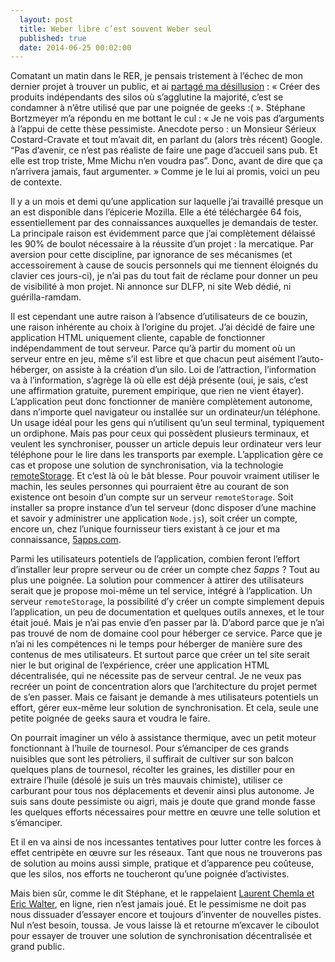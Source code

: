 ```yaml
---
  layout: post
  title: Weber libre c’est souvent Weber seul
  published: true
  date: 2014-06-25 00:02:00
---
```


Comatant un matin dans le RER, je pensais tristement à l’échec de mon dernier projet à trouver un public, et ai [partagé ma désillusion](https://twitter.com/clochix/status/479885285879070721) : « Créer des produits indépendants des silos où s’agglutine la majorité, c’est se condamner à n’être utilisé que par une poignée de geeks :( ». Stéphane Bortzmeyer m’a répondu en me bottant le cul : « Je ne vois pas d’arguments à l’appui de cette thèse pessimiste. Anecdote perso : un Monsieur Sérieux Costard-Cravate et tout m’avait dit, en parlant du (alors très récent) Google. “Pas d’avenir, ce n’est pas réaliste de faire une page d’accueil sans pub. Et elle est trop triste, Mme Michu n’en voudra pas”. Donc, avant de dire que ça n’arrivera jamais, faut argumenter. » Comme je le lui ai promis, voici un peu de contexte.

Il y a un mois et demi qu’une application sur laquelle j’ai travaillé presque un an est disponible dans l’épicerie Mozilla. Elle a été téléchargée 64 fois, essentiellement par des connaissances auxquelles je demandais de tester. La principale raison est évidemment parce que j’ai complètement délaissé les 90% de boulot nécessaire à la réussite d’un projet : la mercatique. Par aversion pour cette discipline, par ignorance de ses mécanismes (et accessoirement à cause de soucis personnels qui me tiennent éloignés du clavier ces jours-ci), je n’ai pas du tout fait de réclame pour donner un peu de visibilité à mon projet. Ni annonce sur DLFP, ni site Web dédié, ni guérilla-ramdam.

Il est cependant une autre raison à l’absence d’utilisateurs de ce bouzin, une raison inhérente au choix à l’origine du projet. J’ai décidé de faire une application HTML uniquement cliente, capable de fonctionner indépendamment de tout serveur. Parce qu’à partir du moment où un serveur entre en jeu, même s’il est libre et que chacun peut aisément l’auto-héberger, on assiste à la création d’un silo. Loi de l’attraction, l’information va à l’information, s’agrège là où elle est déjà présente (oui, je sais, c’est une affirmation gratuite, purement empirique, que rien ne vient étayer). L’application peut donc fonctionner de manière complètement autonome, dans n’importe quel navigateur ou installée sur un ordinateur/un téléphone. Un usage idéal pour les gens qui n’utilisent qu’un seul terminal, typiquement un ordiphone. Mais pas pour ceux qui possèdent plusieurs terminaux, et veulent les synchroniser, pousser un article depuis leur ordinateur vers leur téléphone pour le lire dans les transports par exemple. L’application gère ce cas et propose une solution de synchronisation, via la technologie [remoteStorage](http://remotestorage.io/). Et c’est là où le bât blesse. Pour pouvoir vraiment utiliser le machin, les seules personnes qui pourraient être au courant de son existence ont besoin d’un compte sur un serveur `remoteStorage`. Soit installer sa propre instance d’un tel serveur (donc disposer d’une machine et savoir y administrer une application `Node.js`), soit créer un compte, encore un, chez l’unique fournisseur tiers existant à ce jour et ma connaissance, [5apps.com](https://5apps.com/).

Parmi les utilisateurs potentiels de l’application, combien feront l’effort d’installer leur propre serveur ou de créer un compte chez *5apps* ? Tout au plus une poignée. La solution pour commencer à attirer des utilisateurs serait que je propose moi-même un tel service, intégré à l’application. Un serveur `remoteStorage`, la possibilité d’y créer un compte simplement depuis l’application, un peu de documentation et quelques outils annexes, et le tour était joué. Mais je n’ai pas envie d’en passer par là. D’abord parce que je n’ai pas trouvé de nom de domaine cool pour héberger ce service. Parce que je n’ai ni les compétences ni le temps pour héberger de manière sure des contenus de mes utilisateurs. Et surtout parce que créer un tel site serait nier le but original de l’expérience, créer une application HTML décentralisée, qui ne nécessite pas de serveur central. Je ne veux pas recréer un point de concentration alors que l’architecture du projet permet de s’en passer. Mais ce faisant je demande à mes utilisateurs potentiels un effort, gérer eux-même leur solution de synchronisation. Et cela, seule une petite poignée de geeks saura et voudra le faire.

On pourrait imaginer un vélo à assistance thermique, avec un petit moteur fonctionnant à l’huile de tournesol. Pour s’émanciper de ces grands nuisibles que sont les pétroliers, il suffirait de cultiver sur son balcon quelques plans de tournesol, récolter les graines, les distiller pour en extraire l’huile (désolé je suis un très mauvais chimiste), utiliser ce carburant pour tous nos déplacements et devenir ainsi plus autonome. Je suis sans doute pessimiste ou aigri, mais je doute que grand monde fasse les quelques efforts nécessaires pour mettre en œuvre une telle solution et s’émanciper.

Et il en va ainsi de nos incessantes tentatives pour lutter contre les forces à effet centripète en œuvre sur les réseaux. Tant que nous ne trouverons pas de solution au moins aussi simple, pratique et d’apparence peu coûteuse, que les silos, nos efforts ne toucheront qu’une poignée d’activistes.

Mais bien sûr, comme le dit Stéphane, et le rappelaient [Laurent Chemla et Eric Walter](http://ecrans.liberation.fr/ecrans/2014/05/06/internet-les-heros-sont-fatigues_1011830), en ligne, rien n’est jamais joué. Et le pessimisme ne doit pas nous dissuader d’essayer encore et toujours d’inventer de nouvelles pistes. Nul n’est besoin, toussa. Je vous laisse là et retourne m’excaver le ciboulot pour essayer de trouver une solution de synchronisation décentralisée et grand public.
